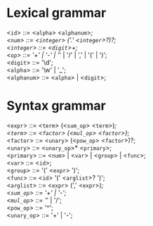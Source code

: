 # Lexical grammar

<`id`> ::= <`alpha`> <`alphanum`>*; <br />
<`num`> ::= <`integer`> ('.' <`integer`>?)?; <br />
<`integer`> ::= <`digit`>+; <br />
<`op`> ::= '+' | '-' | '*' | '/' | ',' | '(' | ')'; <br />
<`digit`> ::= '\d'; <br />
<`alpha`> ::= '\w' | '_'; <br />
<`alphanum`> ::= <`alpha`> | <`digit`>; <br />


# Syntax grammar

<`expr`> ::= <`term`> (<`sum_op`>  <`term`>)*; <br />
<`term`> ::= <`factor`> (<`mul_op`> <`factor`>)*; <br />
<`factor`> ::= <`unary`> (<`pow_op`> <`factor`>)?; <br />
<`unary`> ::= <`unary_op`>* <`primary`>; <br />
<`primary`> ::= <`num`> | <`var`> | <`group`> | <`func`>; <br />
<`var`> ::= <`id`>; <br />
<`group`> ::= '(' <`expr`> ')'; <br />
<`func`> ::= <`id`> '(' <`arglist`>? ')'; <br />
<`arglist`> ::= <`expr`> (',' <`expr`>)*; <br />
<`sum_op`> ::= '+' | '-'; <br />
<`mul_op`> ::= '*' | '/'; <br />
<`pow_op`> ::= '^'; <br />
<`unary_op`> ::= '+' | '-'; <br />